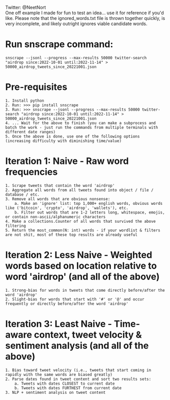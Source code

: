 Twitter: @NeetNort<br>
One off example I made for fun to test an idea... use it for reference if you'd like. 
Please note that the ignored_words.txt file is thrown together quickly, is very incomplete, and likely outright ignores viable candidate words.

# Run snscrape command:
    snscrape --jsonl --progress --max-results 50000 twitter-search "airdrop since:2022-10-01 until:2022-11-14" > 50000_airdrop_tweets_since_20221001.json

# Pre-requisites
    1. Install python
    2. Run: >>> pip install snscrape
    3. Run: >>> snscrape --jsonl --progress --max-results 50000 twitter-search "airdrop since:2022-10-01 until:2022-11-14" > 50000_airdrop_tweets_since_20221001.json
    4. ... Wait for the above to finish (you can make a subprocess and batch the work - just run the commands from multiple terminals with different date ranges)
    5. Once the above is done, use one of the following options (increasing difficulty with diminishing time/value)

# Iteration 1: Naive - Raw word frequencies
    1. Scrape tweets that contain the word 'airdrop'
    2. Aggregate all words from all tweets found into object / file / database / etc.
    3. Remove all words that are obvious nonsense:
        a. Make an 'ignore' list: top 1,000+ english words, obvious words like ('bitcoin', 'crypto', 'airdrop', 'wallets'), etc.
        b. Filter out words that are 1-2 letters long, whitespace, emojis, or contain non-ascii/alphanumeric characters
    4. Make a collections.Counter of all words that survived the above filtering
    5. Return the most_common(N: int) words - if your wordlist & filters are not shit, most of these top results are already useful

# Iteration 2: Less Naive - Weighted words based on location relative to word 'airdrop' (and all of the above)
    1. Strong-bias for words in tweets that come directly before/after the word 'airdrop'
    2. Slight-bias for words that start with '#' or '@' and occur frequently or directly before/after the word 'airdrop'

# Iteration 3: Least Naive - Time-aware context, tweet velocity & sentiment analysis (and all of the above)
    1. Bias toward tweet velocity (i.e., tweets that start coming in rapidly with the same words are biased greatly)
    2. Parse dates found in tweet content and sort two results sets:
        a. Tweets with dates CLOSEST to current date
        b. Tweets with dates FURTHEST from current date
    3. NLP + sentiment analysis on tweet content
